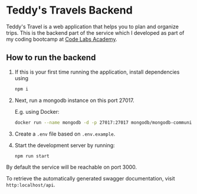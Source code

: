 # Teddy's Travels Backend

Teddy's Travel is a web application that helps you to plan and organize trips. This is the backend part of the service which I developed as part of my coding bootcamp at [Code Labs Academy](https://codelabsacademy.com/).

## How to run the backend

1. If this is your first time running the application, install dependencies using

   ```sh
   npm i
   ```

2. Next, run a mongodb instance on this port 27017.

   E.g. using Docker:

   ```sh
   docker run --name mongodb -d -p 27017:27017 mongodb/mongodb-community-server:latest
   ```

3. Create a `.env` file based on `.env.example`.

4. Start the development server by running:

   ```sh
   npm run start
   ```

By default the service will be reachable on port 3000.

To retrieve the automatically generated swagger documentation, visit `http:localhost/api`.
